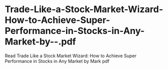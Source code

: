 # Trade-Like-a-Stock-Market-Wizard-How-to-Achieve-Super-Performance-in-Stocks-in-Any-Market-by--.pdf
Read Trade Like a Stock Market Wizard: How to Achieve Super Performance in Stocks in Any Market by Mark  pdf
